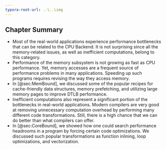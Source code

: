 ```yaml
---
typora-root-url: ..\..\img
---
```


## Chapter Summary

* Most of the real-world applications experience performance bottlenecks that can be related to the CPU Backend. It is not surprising since all the memory-related issues, as well as inefficient computations, belong to this category.
* Performance of the memory subsystem is not growing as fast as CPU performance. Yet, memory accesses are a frequent source of performance problems in many applications. Speeding up such programs requires revising the way they access memory.
* In [@sec:MemBound], we discussed some of the popular recipes for cache-friendly data structures, memory prefetching, and utilizing large memory pages to improve DTLB performance.
* Inefficient computations also represent a significant portion of the bottlenecks in real-world applications. Modern compilers are very good at removing unnecessary computation overhead by performing many different code transformations. Still, there is a high chance that we can do better than what compilers can offer.
* In [@sec:CoreBound], we showed how one could search performance headrooms in a program by forcing certain code optimizations. We discussed such popular transformations as function inlining, loop optimizations, and vectorization.

